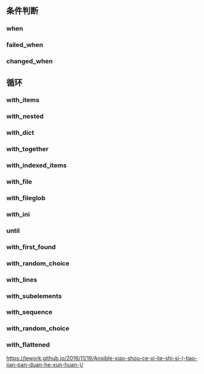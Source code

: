## 条件判断

### when



### failed_when





### changed_when



## 循环

### with_items



### with_nested



### with_dict



### with_together



### with_indexed_items



### with_file



### with_fileglob



### with_ini



### until



### with_first_found



### with_random_choice



### with_lines



### with_subelements





### with_sequence





###  **with_random_choice**  



### with_flattened





https://lework.github.io/2016/11/19/Ansible-xiao-shou-ce-xi-lie-shi-si-(-tiao-jian-pan-duan-he-xun-huan-)/





